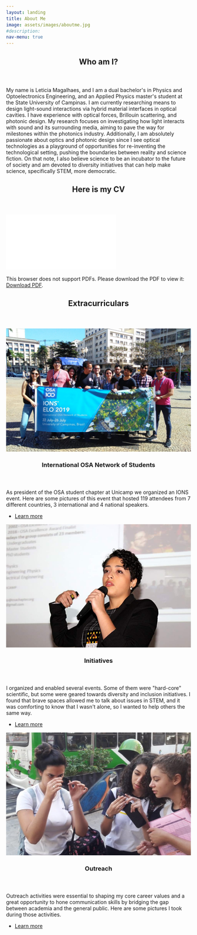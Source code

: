 ```yaml
---
layout: landing
title: About Me
image: assets/images/aboutme.jpg
#description: 
nav-menu: true
---
```

<!-- Main -->
<div id="main">

<!-- One -->
<section id="one">
	<div class="inner">
		<header class="major">
			<h2>Who am I?</h2>
		</header>
		<p>My name is Leticia Magalhaes, and I am a dual bachelor's in Physics and Optoelectronics Engineering, and an Applied Physics master's student at the State University of Campinas. I am currently researching means to design light-sound interactions via hybrid material interfaces in optical cavities.  I have experience with optical forces, Brillouin scattering, and photonic design. My research focuses on investigating how light interacts with sound and its surrounding media, aiming to pave the way for milestones within the photonics industry. Additionally, I am absolutely passionate about optics and photonic design since I see optical technologies as a playground of opportunities for re-inventing the technological setting, pushing the boundaries between reality and science fiction. On that note, I also believe science to be an incubator to the future of society and am devoted to diversity initiatives that can help make science, specifically STEM, more democratic.</p>
	</div>
</section>

<!-- One -->
<section id="one">
	<div class="inner">
		<header class="major">
			      <h2> Here is my CV</h2>
		</header>
     <object data="assets\pdf\CV_LeticiaMagalhaes.pdf" type="application/pdf" width="100%" height="600px">
                        <embed src="assets\pdf\CV_LeticiaMagalhaes.pdf">
                          <p>This browser does not support PDFs. Please download the PDF to view it: <a href="assets\pdf\CV_LeticiaMagalhaes.pdf">Download PDF</a>.</p>
                        </embed>
      </object>
	</div>
</section>


<!-- One -->
<section id="one">
	<div class="inner">
		<header class="major">
			      <h2> Extracurriculars</h2>
		</header>
	</div>
</section>

<!-- Two -->
<section id="two" class="spotlights">
	<section>
		<a href="IONS_ELO.html" class="image">
			<img src="assets\images\IONS\header.png" alt="" data-position="center center" />
		</a>
		<div class="content">
			<div class="inner">
				<header class="major">
					<h3>International OSA Network of Students</h3>
				</header>
				<p>As president of the OSA student chapter at Unicamp we organized an IONS event. Here are some pictures of this event that hosted 119 attendees from 7 different countries, 3 international and 4 national speakers.</p>
				<ul class="actions">
					<li><a href="IONS_ELO.html" class="button">Learn more</a></li>
				</ul>
			</div>
		</div>
	</section>
	<section>
		<a href="Initiatives.html" class="image">
			<img src="assets\images\sbfoton.jpg" alt="" data-position="top center" />
		</a>
		<div class="content">
			<div class="inner">
				<header class="major">
					<h3>Initiatives</h3>
				</header>
				<p>I organized and enabled several events. Some of them were &quot;hard-core&quot; scientific, but some were geared towards diversity and inclusion initiatives. I found that brave spaces allowed me to talk about issues in STEM, and it was comforting to know that I wasn't alone, so I wanted to help others the same way.</p>
				<ul class="actions">
					<li><a href="Initiatives.html" class="button">Learn more</a></li>
				</ul>
			</div>
		</div>
	</section>
	<section>
		<a href="Outreach.html" class="image">
			<img src="assets\images\Outreach\polarizers2.jpeg" alt="" data-position="25% 25%" />
		</a>
		<div class="content">
			<div class="inner">
				<header class="major">
					<h3>Outreach</h3>
				</header>
				<p> Outreach activities were essential to shaping my core career values and a great opportunity to hone communication skills by bridging the gap between academia and the general public. Here are some pictures I took during those activities. </p>
				<ul class="actions">
					<li><a href="Outreach.html" class="button">Learn more</a></li>
				</ul>
			</div>
		</div>
	</section>
</section>

<!-- <!-- Three
<section id="three">
	<div class="inner">
		<header class="major">
			<h2>Massa libero</h2>
		</header>
		<p>Nullam et orci eu lorem consequat tincidunt vivamus et sagittis libero. Mauris aliquet magna magna sed nunc rhoncus pharetra. Pellentesque condimentum sem. In efficitur ligula tate urna. Maecenas laoreet massa vel lacinia pellentesque lorem ipsum dolor. Nullam et orci eu lorem consequat tincidunt. Vivamus et sagittis libero. Mauris aliquet magna magna sed nunc rhoncus amet pharetra et feugiat tempus.</p>
		<ul class="actions">
			<li><a href="IONS_ELO.html" class="button next">Get Started</a></li>
		</ul>
	</div>
</section> -->

</div>